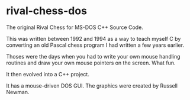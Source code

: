 rival-chess-dos
===============

The original Rival Chess for MS-DOS C++ Source Code.

This was written between 1992 and 1994 as a way to teach myself C by converting an old Pascal chess program I had written a few years earlier.

Thoses were the days when you had to write your own mouse handling routines and draw your own mouse pointers on the screen.  What fun.

It then evolved into a C++ project.

It has a mouse-driven DOS GUI.  The graphics were created by Russell Newman.
